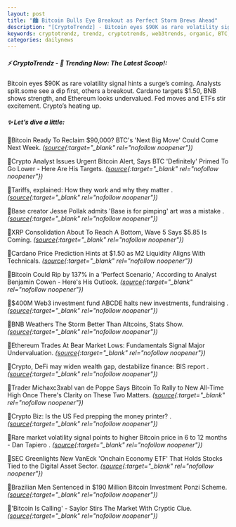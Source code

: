 ```yaml
---
layout: post
title: "🏙️ Bitcoin Bulls Eye Breakout as Perfect Storm Brews Ahead"
description: "[CryptoTrendz] - Bitcoin eyes $90K as rare volatility signal hints a surge’s coming. Analysts split.some see a dip first, others a breakout. Cardano targets $1.50, BNB shows strength, and Ethereum looks undervalued. Fed moves and ETFs stir excitement. Crypto’s heating up."
keywords: cryptotrendz, trendz, cryptotrends, web3trends, organic, BTC, Bitcoin, Web3, Digital, Analyst, Market
categories: dailynews
---
```


##### ⚡ CryptoTrendz - 📌 *Trending Now: The Latest Scoop!:*

Bitcoin eyes $90K as rare volatility signal hints a surge’s coming. Analysts split.some see a dip first, others a breakout. Cardano targets $1.50, BNB shows strength, and Ethereum looks undervalued. Fed moves and ETFs stir excitement. Crypto’s heating up.

##### ✨ *Let’s dive a little:*


🔹Bitcoin Ready To Reclaim $90,000? BTC's 'Next Big Move' Could Come Next Week. *([source](https://s.avyag.com/pmcw){:target="_blank" rel="nofollow noopener"})*

🔹Crypto Analyst Issues Urgent Bitcoin Alert, Says BTC 'Definitely' Primed To Go Lower - Here Are His Targets. *([source](https://s.avyag.com/57z6){:target="_blank" rel="nofollow noopener"})*

🔹Tariffs, explained: How they work and why they matter . *([source](https://s.avyag.com/ezj1){:target="_blank" rel="nofollow noopener"})*

🔹Base creator Jesse Pollak admits 'Base is for pimping' art was a mistake . *([source](https://s.avyag.com/ckgv){:target="_blank" rel="nofollow noopener"})*

🔹XRP Consolidation About To Reach A Bottom, Wave 5 Says $5.85 Is Coming. *([source](https://s.avyag.com/a9xw){:target="_blank" rel="nofollow noopener"})*

🔹Cardano Price Prediction Hints at $1.50 as M2 Liquidity Aligns With Technicals. *([source](https://s.avyag.com/72wl){:target="_blank" rel="nofollow noopener"})*

🔹Bitcoin Could Rip by 137% in a 'Perfect Scenario,' According to Analyst Benjamin Cowen - Here's His Outlook. *([source](https://s.avyag.com/f557){:target="_blank" rel="nofollow noopener"})*

🔹$400M Web3 investment fund ABCDE halts new investments, fundraising . *([source](https://s.avyag.com/ttry){:target="_blank" rel="nofollow noopener"})*

🔹BNB Weathers The Storm Better Than Altcoins, Stats Show. *([source](https://s.avyag.com/22us){:target="_blank" rel="nofollow noopener"})*

🔹Ethereum Trades At Bear Market Lows: Fundamentals Signal Major Undervaluation. *([source](https://s.avyag.com/vi5b){:target="_blank" rel="nofollow noopener"})*

🔹Crypto, DeFi may widen wealth gap, destabilize finance: BIS report . *([source](https://s.avyag.com/ojw3){:target="_blank" rel="nofollow noopener"})*

🔹Trader Michaxc3xabl van de Poppe Says Bitcoin To Rally to New All-Time High Once There's Clarity on These Two Matters. *([source](https://s.avyag.com/5wmj){:target="_blank" rel="nofollow noopener"})*

🔹Crypto Biz: Is the US Fed prepping the money printer? . *([source](https://s.avyag.com/5rt2){:target="_blank" rel="nofollow noopener"})*

🔹Rare market volatility signal points to higher Bitcoin price in 6 to 12 months - Dan Tapiero . *([source](https://s.avyag.com/fggj){:target="_blank" rel="nofollow noopener"})*

🔹SEC Greenlights New VanEck 'Onchain Economy ETF' That Holds Stocks Tied to the Digital Asset Sector. *([source](https://s.avyag.com/840u){:target="_blank" rel="nofollow noopener"})*

🔹Brazilian Men Sentenced in $190 Million Bitcoin Investment Ponzi Scheme. *([source](https://s.avyag.com/xe15){:target="_blank" rel="nofollow noopener"})*

🔹'Bitcoin Is Calling' - Saylor Stirs The Market With Cryptic Clue. *([source](https://s.avyag.com/w3qi){:target="_blank" rel="nofollow noopener"})*
